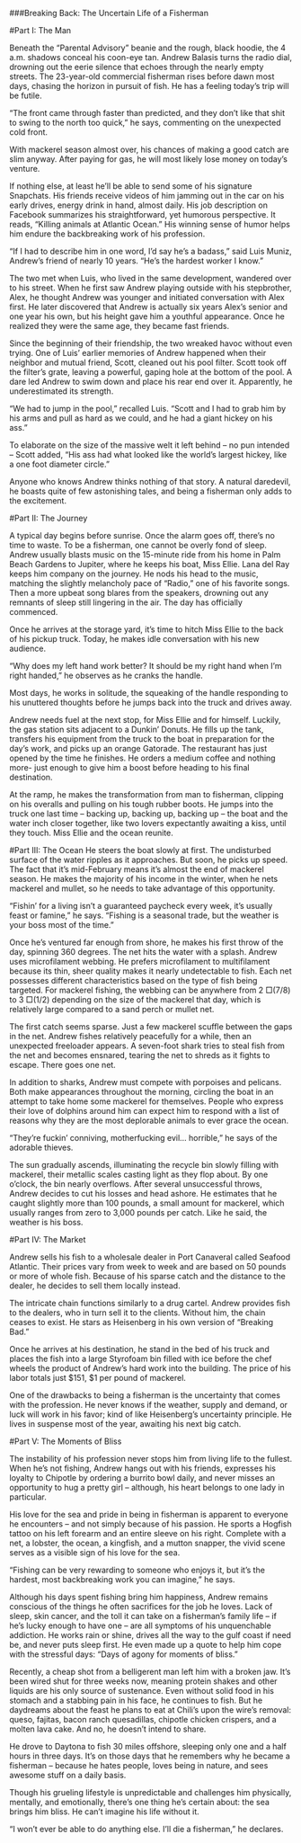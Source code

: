 ###Breaking Back: The Uncertain Life of a Fisherman


#Part I: The Man

Beneath the “Parental Advisory” beanie and the rough, black hoodie, the 4 a.m. shadows conceal his coon-eye tan. Andrew Balasis turns the radio dial, drowning out the eerie silence that echoes through the nearly empty streets. The 23-year-old commercial fisherman rises before dawn most days, chasing the horizon in pursuit of fish. He has a feeling today’s trip will be futile. 

“The front came through faster than predicted, and they don’t like that shit to swing to the north too quick,” he says, commenting on the unexpected cold front.

With mackerel season almost over, his chances of making a good catch are slim anyway. After paying for gas, he will most likely lose money on today’s venture.  

If nothing else, at least he’ll be able to send some of his signature Snapchats. His friends receive videos of him jamming out in the car on his early drives, energy drink in hand, almost daily. His job description on Facebook summarizes his straightforward, yet humorous perspective. It reads, “Killing animals at Atlantic Ocean.” His winning sense of humor helps him endure the backbreaking work of his profession. 

“If I had to describe him in one word, I’d say he’s a badass,” said Luis Muniz, Andrew’s friend of nearly 10 years. “He’s the hardest worker I know.” 

The two met when Luis, who lived in the same development, wandered over to his street. When he first saw Andrew playing outside with his stepbrother, Alex, he thought Andrew was younger and initiated conversation with Alex first. He later discovered that Andrew is actually six years Alex’s senior and one year his own, but his height gave him a youthful appearance. Once he realized they were the same age, they became fast friends.

Since the beginning of their friendship, the two wreaked havoc without even trying. One of Luis’ earlier memories of Andrew happened when their neighbor and mutual friend, Scott, cleaned out his pool filter. Scott took off the filter’s grate, leaving a powerful, gaping hole at the bottom of the pool. A dare led Andrew to swim down and place his rear end over it. Apparently, he underestimated its strength.

“We had to jump in the pool,” recalled Luis. “Scott and I had to grab him by his arms and pull as hard as we could, and he had a giant hickey on his ass.”

To elaborate on the size of the massive welt it left behind – no pun intended – Scott added, “His ass had what looked like the world’s largest hickey, like a one foot diameter circle.” 

Anyone who knows Andrew thinks nothing of that story. A natural daredevil, he boasts quite of few astonishing tales, and being a fisherman only adds to the excitement. 


#Part II: The Journey

A typical day begins before sunrise. Once the alarm goes off, there’s no time to waste. To be a fisherman, one cannot be overly fond of sleep. Andrew usually blasts music on the 15-minute ride from his home in Palm Beach Gardens to Jupiter, where he keeps his boat, Miss Ellie. Lana del Ray keeps him company on the journey. He nods his head to the music, matching the slightly melancholy pace of “Radio,” one of his favorite songs. Then a more upbeat song blares from the speakers, drowning out any remnants of sleep still lingering in the air. The day has officially commenced.   

Once he arrives at the storage yard, it’s time to hitch Miss Ellie to the back of his pickup truck. Today, he makes idle conversation with his new audience. 

“Why does my left hand work better? It should be my right hand when I’m right handed,” he observes as he cranks the handle. 

Most days, he works in solitude, the squeaking of the handle responding to his unuttered thoughts before he jumps back into the truck and drives away. 

Andrew needs fuel at the next stop, for Miss Ellie and for himself.  Luckily, the gas station sits adjacent to a Dunkin’ Donuts. He fills up the tank, transfers his equipment from the truck to the boat in preparation for the day’s work, and picks up an orange Gatorade. The restaurant has just opened by the time he finishes. He orders a medium coffee and nothing more- just enough to give him a boost before heading to his final destination. 

At the ramp, he makes the transformation from man to fisherman, clipping on his overalls and pulling on his tough rubber boots. He jumps into the truck one last time – backing up, backing up, backing up – the boat and the water inch closer together, like two lovers expectantly awaiting a kiss, until they touch. Miss Ellie and the ocean reunite. 


#Part III: The Ocean
He steers the boat slowly at first. The undisturbed surface of the water ripples as it approaches. But soon, he picks up speed. The fact that it’s mid-February means it’s almost the end of mackerel season. He makes the majority of his income in the winter, when he nets mackerel and mullet, so he needs to take advantage of this opportunity.    

“Fishin’ for a living isn’t a guaranteed paycheck every week, it’s usually feast or famine,” he says.  “Fishing is a seasonal trade, but the weather is your boss most of the time.” 

Once he’s ventured far enough from shore, he makes his first throw of the day, spinning 360 degrees. The net hits the water with a splash. Andrew uses microfilament webbing. He prefers microfilament to multifilament because its thin, sheer quality makes it nearly undetectable to fish. Each net possesses different characteristics based on the type of fish being targeted. For mackerel fishing, the webbing can be anywhere from 2 □(7/8) to 3 □(1/2) depending on the size of the mackerel that day, which is relatively large compared to a sand perch or mullet net. 

The first catch seems sparse. Just a few mackerel scuffle between the gaps in the net. Andrew fishes relatively peacefully for a while, then an unexpected freeloader appears. A seven-foot shark tries to steal fish from the net and becomes ensnared, tearing the net to shreds as it fights to escape.  There goes one net. 

In addition to sharks, Andrew must compete with porpoises and pelicans. Both make appearances throughout the morning, circling the boat in an attempt to take home some mackerel for themselves. People who express their love of dolphins around him can expect him to respond with a list of reasons why they are the most deplorable animals to ever grace the ocean. 

“They’re fuckin’ conniving, motherfucking evil… horrible,” he says of the adorable thieves. 

The sun gradually ascends, illuminating the recycle bin slowly filling with mackerel, their metallic scales casting light as they flop about. By one o’clock, the bin nearly overflows. After several unsuccessful throws, Andrew decides to cut his losses and head ashore. He estimates that he caught slightly more than 100 pounds, a small amount for mackerel, which usually ranges from zero to 3,000 pounds per catch.  Like he said, the weather is his boss. 


#Part IV: The Market

Andrew sells his fish to a wholesale dealer in Port Canaveral called Seafood Atlantic. Their prices vary from week to week and are based on 50 pounds or more of whole fish. Because of his sparse catch and the distance to the dealer, he decides to sell them locally instead. 

The intricate chain functions similarly to a drug cartel. Andrew provides fish to the dealers, who in turn sell it to the clients. Without him, the chain ceases to exist. He stars as Heisenberg in his own version of “Breaking Bad.”

Once he arrives at his destination, he stand in the bed of his truck and places the fish into a large Styrofoam bin filled with ice before the chef wheels the product of Andrew’s hard work into the building. The price of his labor totals just $151, $1 per pound of mackerel. 

One of the drawbacks to being a fisherman is the uncertainty that comes with the profession.  He never knows if the weather, supply and demand, or luck will work in his favor; kind of like Heisenberg’s uncertainty principle. He lives in suspense most of the year, awaiting his next big catch.  

#Part V: The Moments of Bliss

The instability of his profession never stops him from living life to the fullest. When he’s not fishing, Andrew hangs out with his friends, expresses his loyalty to Chipotle by ordering a burrito bowl daily, and never misses an opportunity to hug a pretty girl – although, his heart belongs to one lady in particular.  

His love for the sea and pride in being in fisherman is apparent to everyone he encounters – and not simply because of his passion. He sports a Hogfish tattoo on his left forearm and an entire sleeve on his right. Complete with a net, a lobster, the ocean, a kingfish, and a mutton snapper, the vivid scene serves as a visible sign of his love for the sea. 

“Fishing can be very rewarding to someone who enjoys it, but it’s the hardest, most backbreaking work you can imagine,” he says.

Although his days spent fishing bring him happiness, Andrew remains conscious of the things he often sacrifices for the job he loves. Lack of sleep, skin cancer, and the toll it can take on a fisherman’s family life – if he’s lucky enough to have one – are all symptoms of his unquenchable addiction. He works rain or shine, drives all the way to the gulf coast if need be, and never puts sleep first. He even made up a quote to help him cope with the stressful days: “Days of agony for moments of bliss.”

Recently, a cheap shot from a belligerent man left him with a broken jaw. It’s been wired shut for three weeks now, meaning protein shakes and other liquids are his only source of sustenance. Even without solid food in his stomach and a stabbing pain in his face, he continues to fish. But he daydreams about the feast he plans to eat at Chili’s upon the wire’s removal: queso, fajitas, bacon ranch quesadillas, chipotle chicken crispers, and a molten lava cake. And no, he doesn’t intend to share.

He drove to Daytona to fish 30 miles offshore, sleeping only one and a half hours in three days. It’s on those days that he remembers why he became a fisherman – because he hates people, loves being in nature, and sees awesome stuff on a daily basis. 

Though his grueling lifestyle is unpredictable and challenges him physically, mentally, and emotionally, there’s one thing he’s certain about: the sea brings him bliss. He can’t imagine his life without it.

“I won’t ever be able to do anything else. I’ll die a fisherman,” he declares.
